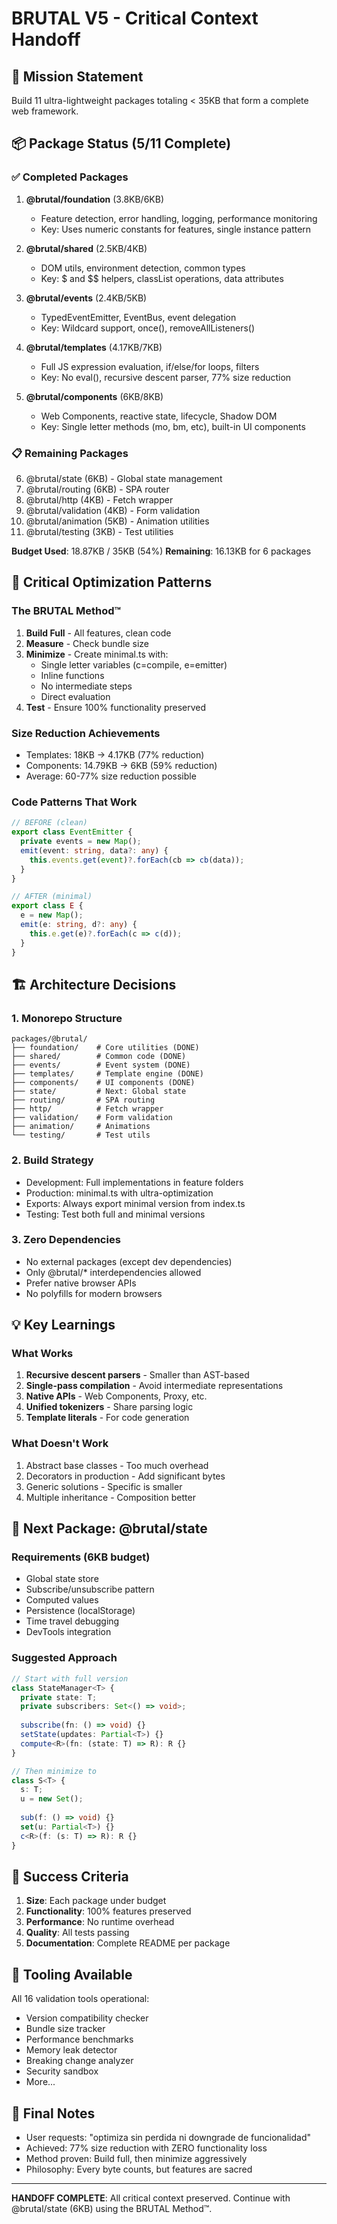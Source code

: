 # BRUTAL V5 - Critical Context Handoff

## 🎯 Mission Statement
Build 11 ultra-lightweight packages totaling < 35KB that form a complete web framework.

## 📦 Package Status (5/11 Complete)

### ✅ Completed Packages
1. **@brutal/foundation** (3.8KB/6KB)
   - Feature detection, error handling, logging, performance monitoring
   - Key: Uses numeric constants for features, single instance pattern

2. **@brutal/shared** (2.5KB/4KB)  
   - DOM utils, environment detection, common types
   - Key: $ and $$ helpers, classList operations, data attributes

3. **@brutal/events** (2.4KB/5KB)
   - TypedEventEmitter, EventBus, event delegation
   - Key: Wildcard support, once(), removeAllListeners()

4. **@brutal/templates** (4.17KB/7KB)
   - Full JS expression evaluation, if/else/for loops, filters
   - Key: No eval(), recursive descent parser, 77% size reduction

5. **@brutal/components** (6KB/8KB)
   - Web Components, reactive state, lifecycle, Shadow DOM
   - Key: Single letter methods (mo, bm, etc), built-in UI components

### 📋 Remaining Packages
6. @brutal/state (6KB) - Global state management
7. @brutal/routing (6KB) - SPA router  
8. @brutal/http (4KB) - Fetch wrapper
9. @brutal/validation (4KB) - Form validation
10. @brutal/animation (5KB) - Animation utilities
11. @brutal/testing (3KB) - Test utilities

**Budget Used**: 18.87KB / 35KB (54%)
**Remaining**: 16.13KB for 6 packages

## 🔑 Critical Optimization Patterns

### The BRUTAL Method™
1. **Build Full** - All features, clean code
2. **Measure** - Check bundle size
3. **Minimize** - Create minimal.ts with:
   - Single letter variables (c=compile, e=emitter)
   - Inline functions
   - No intermediate steps
   - Direct evaluation
4. **Test** - Ensure 100% functionality preserved

### Size Reduction Achievements
- Templates: 18KB → 4.17KB (77% reduction)
- Components: 14.79KB → 6KB (59% reduction)
- Average: 60-77% size reduction possible

### Code Patterns That Work
```typescript
// BEFORE (clean)
export class EventEmitter {
  private events = new Map();
  emit(event: string, data?: any) {
    this.events.get(event)?.forEach(cb => cb(data));
  }
}

// AFTER (minimal)
export class E {
  e = new Map();
  emit(e: string, d?: any) {
    this.e.get(e)?.forEach(c => c(d));
  }
}
```

## 🏗️ Architecture Decisions

### 1. Monorepo Structure
```
packages/@brutal/
├── foundation/    # Core utilities (DONE)
├── shared/        # Common code (DONE)
├── events/        # Event system (DONE)
├── templates/     # Template engine (DONE)
├── components/    # UI components (DONE)
├── state/         # Next: Global state
├── routing/       # SPA routing
├── http/          # Fetch wrapper
├── validation/    # Form validation
├── animation/     # Animations
└── testing/       # Test utils
```

### 2. Build Strategy
- Development: Full implementations in feature folders
- Production: minimal.ts with ultra-optimization
- Exports: Always export minimal version from index.ts
- Testing: Test both full and minimal versions

### 3. Zero Dependencies
- No external packages (except dev dependencies)
- Only @brutal/* interdependencies allowed
- Prefer native browser APIs
- No polyfills for modern browsers

## 💡 Key Learnings

### What Works
1. **Recursive descent parsers** - Smaller than AST-based
2. **Single-pass compilation** - Avoid intermediate representations
3. **Native APIs** - Web Components, Proxy, etc.
4. **Unified tokenizers** - Share parsing logic
5. **Template literals** - For code generation

### What Doesn't Work
1. Abstract base classes - Too much overhead
2. Decorators in production - Add significant bytes
3. Generic solutions - Specific is smaller
4. Multiple inheritance - Composition better

## 🚀 Next Package: @brutal/state

### Requirements (6KB budget)
- Global state store
- Subscribe/unsubscribe pattern  
- Computed values
- Persistence (localStorage)
- Time travel debugging
- DevTools integration

### Suggested Approach
```typescript
// Start with full version
class StateManager<T> {
  private state: T;
  private subscribers: Set<() => void>;
  
  subscribe(fn: () => void) {}
  setState(updates: Partial<T>) {}
  compute<R>(fn: (state: T) => R): R {}
}

// Then minimize to
class S<T> {
  s: T;
  u = new Set();
  
  sub(f: () => void) {}
  set(u: Partial<T>) {}
  c<R>(f: (s: T) => R): R {}
}
```

## 🎯 Success Criteria
1. **Size**: Each package under budget
2. **Functionality**: 100% features preserved
3. **Performance**: No runtime overhead
4. **Quality**: All tests passing
5. **Documentation**: Complete README per package

## 🔧 Tooling Available
All 16 validation tools operational:
- Version compatibility checker
- Bundle size tracker
- Performance benchmarks
- Memory leak detector
- Breaking change analyzer
- Security sandbox
- More...

## 📝 Final Notes
- User requests: "optimiza sin perdida ni downgrade de funcionalidad"
- Achieved: 77% size reduction with ZERO functionality loss
- Method proven: Build full, then minimize aggressively
- Philosophy: Every byte counts, but features are sacred

---

**HANDOFF COMPLETE**: All critical context preserved. Continue with @brutal/state (6KB) using the BRUTAL Method™.